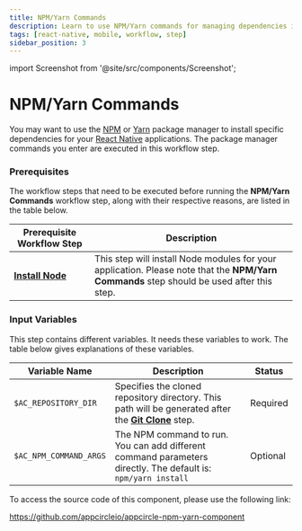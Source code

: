 ```yaml
---
title: NPM/Yarn Commands
description: Learn to use NPM/Yarn commands for managing dependencies in your React Native applications. Enhance your app's functionality.
tags: [react-native, mobile, workflow, step]
sidebar_position: 3
---
```


import Screenshot from '@site/src/components/Screenshot';

# NPM/Yarn Commands

You may want to use the [NPM](https://www.npmjs.com/) or [Yarn](https://www.npmjs.com/package/yarn) package manager to install specific dependencies for your [React Native](https://reactnative.dev/) applications. The package manager commands you enter are executed in this workflow step.

### Prerequisites

The workflow steps that need to be executed before running the **NPM/Yarn Commands** workflow step, along with their respective reasons, are listed in the table below.

| Prerequisite Workflow Step                      | Description                                     |
|-------------------------------------------------|-------------------------------------------------|
| [**Install Node**](https://docs.appcircle.io/workflows/react-native-specific-workflow-steps#install-node) | This step will install Node modules for your application. Please note that the **NPM/Yarn Commands** step should be used after this step. |

<Screenshot url='https://cdn.appcircle.io/docs/assets/BE2797-npmOrder.png' />

### Input Variables

This step contains different variables. It needs these variables to work. The table below gives explanations of these variables.

<Screenshot url='https://cdn.appcircle.io/docs/assets/BE2797-nmpDetails.png' />

| Variable Name                 | Description                                    | Status |
|-------------------------------|------------------------------------------------|--------|
| `$AC_REPOSITORY_DIR`          | Specifies the cloned repository directory. This path will be generated after the [**Git Clone**](https://docs.appcircle.io/workflows/common-workflow-steps#git-clone) step. | Required |
| `$AC_NPM_COMMAND_ARGS`        | The NPM command to run. You can add different command parameters directly. The default is: `npm/yarn install` | Optional |

To access the source code of this component, please use the following link:

https://github.com/appcircleio/appcircle-npm-yarn-component
